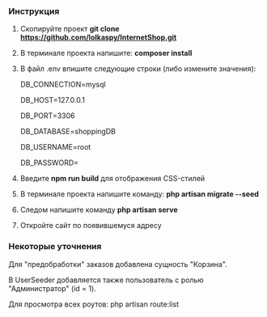 ### Инструкция
1. Скопируйте проект **git clone https://github.com/lolkaspy/InternetShop.git**
2. В терминале проекта напишите: **composer install**
3. В файл .env впишите следующие строки (либо измените значения):

    DB_CONNECTION=mysql
       
    DB_HOST=127.0.0.1
      
    DB_PORT=3306
       
    DB_DATABASE=shoppingDB
       
    DB_USERNAME=root
      
    DB_PASSWORD=
4. Введите **npm run build** для отображения CSS-стилей
5. В терминале проекта напишите команду: **php artisan migrate --seed**
6. Следом напишите команду **php artisan serve**
7. Откройте сайт по появившемуся адресу

### Некоторые уточнения
Для "предобработки" заказов добавлена сущность "Корзина".

В UserSeeder добавляется также пользователь с ролью "Администратор" (id = 1).

Для просмотра всех роутов: php artisan route:list
